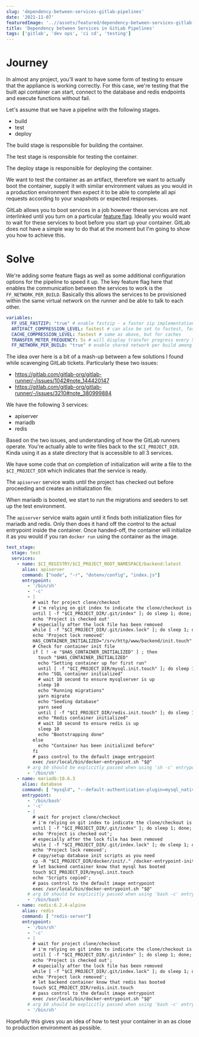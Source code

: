 ```yaml
---
slug: 'dependency-between-services-gitlab-pipelines'
date: '2021-11-07'
featuredImage: '..//assets/featured/dependency-between-services-gitlab-pipelines.png'
title: 'Dependency between Services in GitLab Pipelines'
tags: ['gitlab', 'dev ops', 'ci cd', 'testing']
---
```


# Journey

In almost any project, you'll want to have some form of testing to ensure that the appliance is working correctly. For this case, we're testing that the built api container can start, connect to the database and redis endpoints and execute functions without fail.

Let's assume that we have a pipeline with the following stages.

- build
- test
- deploy

The build stage is responsible for building the container.

The test stage is responsible for testing the container.

The deploy stage is responsible for deploying the container.

We want to test the container as an artifact, therefore we want to actually boot the container, supply it with similar environment values as you would in a production environment then expect it to be able to complete all api requests according to your snapshots or expected responses.

GitLab allows you to boot services in a job however these services are not interlinked until you turn on a particular [feature flag](https://gitlab.com/gitlab-org/gitlab-runner/-/issues/1042#note_144420147). Ideally you would want to wait for these services to boot before you start up your container. GitLab does not have a simple way to do that at the moment but I'm going to show you how to achieve this.

# Solve

We're adding some feature flags as well as some additional configuration options for the pipeline to speed it up. The key feature flag here that enables the communication between the services to work is the `FF_NETWORK_PER_BUILD`. Basically this allows the services to be provisioned within the same virtual network on the runner and be able to talk to each other.

```yaml:title=gitlab-ci.yml
variables:
  FF_USE_FASTZIP: "true" # enable fastzip - a faster zip implementation that also supports level configuration.
  ARTIFACT_COMPRESSION_LEVEL: fastest # can also be set to fastest, fast, slow and slowest. If just enabling fastzip is not enough try setting this to fastest or fast.
  CACHE_COMPRESSION_LEVEL: fastest # same as above, but for caches
  TRANSFER_METER_FREQUENCY: 5s # will display transfer progress every 5 seconds for artifacts and remote caches.
  FF_NETWORK_PER_BUILD: "true" # enable shared network per build among services
```

The idea over here is a bit of a mash-up between a few solutions I found while scavenging GitLab tickets. Particularly these two issues:

- https://gitlab.com/gitlab-org/gitlab-runner/-/issues/1042#note_144420147
- https://gitlab.com/gitlab-org/gitlab-runner/-/issues/3210#note_380999884

We have the following 3 services:

- apiserver
- mariadb
- redis

Based on the two issues, and understanding of how the GitLab runners operate. You're actually able to write files back to the `$CI_PROJECT_DIR`. Kinda using it as a state directory that is accessible to all 3 services.

We have some code that on completion of initialization will write a file to the `$CI_PROJECT_DIR` which indicates that the service is ready.

The `apiserver` service waits until the project has checked out before proceeding and creates an initialization file.

When mariadb is booted, we start to run the migrations and seeders to set up the test environment.

The `apiserver` service waits again until it finds both initialization files for mariadb and redis. Only then does it hand off the control to the actual entrypoint inside the container. Once handed-off, the container will initialize it as you would if you ran `docker run` using the container as the image.

```yaml:title=gitlab-ci.yml
test_stage:
  stage: test
  services:
    - name: $CI_REGISTRY/$CI_PROJECT_ROOT_NAMESPACE/backend:latest
      alias: apiserver
      command: ["node", "-r", "dotenv/config", "index.js"]
      entrypoint:
        - '/bin/sh'
        - '-c'
        - |
          # wait for project clone/checkout
          # i'm relying on git index to indicate the clone/checkout is done
          until [ -f "$CI_PROJECT_DIR/.git/index" ]; do sleep 1; done;
          echo 'Project is checked out'
          # especially after the lock file has been removed
          while [ -f "$CI_PROJECT_DIR/.git/index.lock" ]; do sleep 1; done;
          echo 'Project lock removed'
          HAS_CONTAINER_INITIALIZED="/srv/http/www/backend/init.touch"
          # Check for container init file
          if [ ! -e "$HAS_CONTAINER_INITIALIZED" ] ; then
            touch "$HAS_CONTAINER_INITIALIZED"
            echo "Setting container up for first run"
            until [ -f "$CI_PROJECT_DIR/mysql.init.touch" ]; do sleep 1; done;
            echo "SQL container initialized"
            # wait 10 second to ensure mysqlserver is up
            sleep 10
            echo "Running migrations"
            yarn migrate
            echo "Seeding database"
            yarn seed
            until [ -f "$CI_PROJECT_DIR/redis.init.touch" ]; do sleep 1; done;
            echo "Redis container initialized"
            # wait 10 second to ensure redis is up
            sleep 10
            echo "Bootstrapping done"
          else
            echo "Container has been initialized before"
          fi
          # pass control to the default image entrypoint
          exec /usr/local/bin/docker-entrypoint.sh "$@"
        # arg $0 should be explicitly passed when using 'sh -c' entrypoints
        - '/bin/sh'
    - name: mariadb:10.6.3
      alias: database
      command: [ "mysqld", "--default-authentication-plugin=mysql_native_password" ]
      entrypoint:
        - '/bin/bash'
        - '-c'
        - |
          # wait for project clone/checkout
          # i'm relying on git index to indicate the clone/checkout is done
          until [ -f "$CI_PROJECT_DIR/.git/index" ]; do sleep 1; done;
          echo 'Project is checked out';
          # especially after the lock file has been removed
          while [ -f "$CI_PROJECT_DIR/.git/index.lock" ]; do sleep 1; done;
          echo 'Project lock removed';
          # copy/setup database init scripts as you need
          cp -R "$CI_PROJECT_DIR/docker/init/." /docker-entrypoint-initdb.d/
          # let backend container know that mysql has booted
          touch $CI_PROJECT_DIR/mysql.init.touch
          echo 'Scripts copied';
          # pass control to the default image entrypoint
          exec /usr/local/bin/docker-entrypoint.sh "$@"
        # arg $0 should be explicitly passed when using 'bash -c' entrypoints
        - '/bin/bash'
    - name: redis:6.2.4-alpine
      alias: redis
      command: [ "redis-server"]
      entrypoint:
        - '/bin/sh'
        - '-c'
        - |
          # wait for project clone/checkout
          # i'm relying on git index to indicate the clone/checkout is done
          until [ -f "$CI_PROJECT_DIR/.git/index" ]; do sleep 1; done;
          echo 'Project is checked out';
          # especially after the lock file has been removed
          while [ -f "$CI_PROJECT_DIR/.git/index.lock" ]; do sleep 1; done;
          echo 'Project lock removed';
          # let backend container know that redis has booted
          touch $CI_PROJECT_DIR/redis.init.touch
          # pass control to the default image entrypoint
          exec /usr/local/bin/docker-entrypoint.sh "$@"
        # arg $0 should be explicitly passed when using 'bash -c' entrypoints
        - '/bin/sh'
```

Hopefully this gives you an idea of how to test your container in an as close to production environment as possible.
